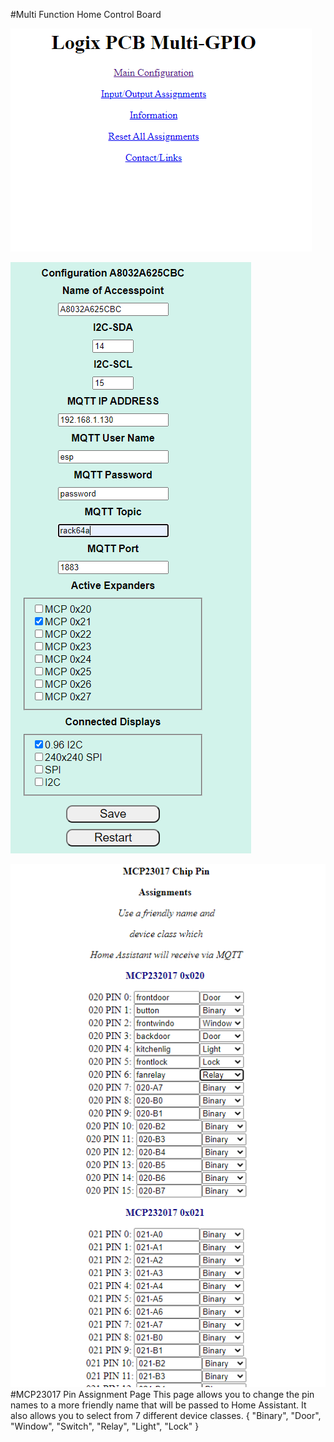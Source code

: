 #Multi Function Home Control Board

![GitHub Logo](https://github.com/logichousepcb/Logix_Multifunction/blob/main/mainpage.PNG)


![GitHub Logo](https://github.com/logichousepcb/Logix_Multifunction/blob/main/configpage.PNG)

![GitHub Logo](https://github.com/logichousepcb/Logix_Multifunction/blob/main/pinassignpage.PNG)<br>
#MCP23017 Pin Assignment Page
This page allows you to change the pin names to a more friendly name that will be passed to Home Assistant.  It also allows you to select from 7 different device classes.
{ "Binary", "Door", "Window", "Switch", "Relay", "Light", "Lock" }
